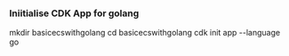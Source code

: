 ### Iniitialise CDK App for golang
mkdir basicecswithgolang
cd basicecswithgolang
cdk init app --language go